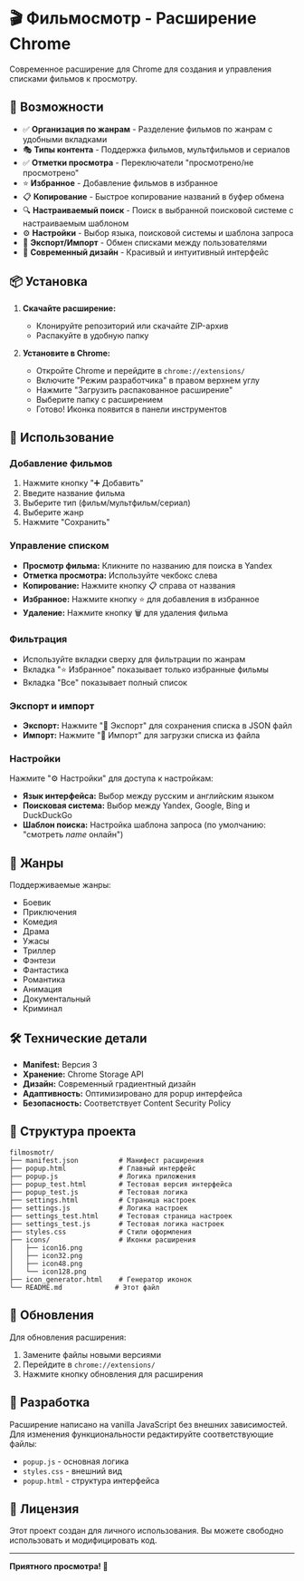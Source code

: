 # 🎬 Фильмосмотр - Расширение Chrome

Современное расширение для Chrome для создания и управления списками фильмов к просмотру.

## 🌟 Возможности

- ✅ **Организация по жанрам** - Разделение фильмов по жанрам с удобными вкладками
- 🎭 **Типы контента** - Поддержка фильмов, мультфильмов и сериалов
- ✅ **Отметки просмотра** - Переключатели "просмотрено/не просмотрено"
- ⭐ **Избранное** - Добавление фильмов в избранное
- 📋 **Копирование** - Быстрое копирование названий в буфер обмена
- 🔍 **Настраиваемый поиск** - Поиск в выбранной поисковой системе с настраиваемым шаблоном
- ⚙️ **Настройки** - Выбор языка, поисковой системы и шаблона запроса
- 💾 **Экспорт/Импорт** - Обмен списками между пользователями
- 🎨 **Современный дизайн** - Красивый и интуитивный интерфейс

## 📦 Установка

1. **Скачайте расширение:**
   - Клонируйте репозиторий или скачайте ZIP-архив
   - Распакуйте в удобную папку

2. **Установите в Chrome:**
   - Откройте Chrome и перейдите в `chrome://extensions/`
   - Включите "Режим разработчика" в правом верхнем углу
   - Нажмите "Загрузить распакованное расширение"
   - Выберите папку с расширением
   - Готово! Иконка появится в панели инструментов

## 🎯 Использование

### Добавление фильмов
1. Нажмите кнопку "➕ Добавить"
2. Введите название фильма
3. Выберите тип (фильм/мультфильм/сериал)
4. Выберите жанр
5. Нажмите "Сохранить"

### Управление списком
- **Просмотр фильма:** Кликните по названию для поиска в Yandex
- **Отметка просмотра:** Используйте чекбокс слева
- **Копирование:** Нажмите кнопку 📋 справа от названия
- **Избранное:** Нажмите кнопку ⭐ для добавления в избранное
- **Удаление:** Нажмите кнопку 🗑️ для удаления фильма

### Фильтрация
- Используйте вкладки сверху для фильтрации по жанрам
- Вкладка "⭐ Избранное" показывает только избранные фильмы
- Вкладка "Все" показывает полный список

### Экспорт и импорт
- **Экспорт:** Нажмите "💾 Экспорт" для сохранения списка в JSON файл
- **Импорт:** Нажмите "📁 Импорт" для загрузки списка из файла

### Настройки
Нажмите "⚙️ Настройки" для доступа к настройкам:

- **Язык интерфейса:** Выбор между русским и английским языком
- **Поисковая система:** Выбор между Yandex, Google, Bing и DuckDuckGo
- **Шаблон поиска:** Настройка шаблона запроса (по умолчанию: "смотреть *name* онлайн")

## 🎨 Жанры

Поддерживаемые жанры:
- Боевик
- Приключения
- Комедия
- Драма
- Ужасы
- Триллер
- Фэнтези
- Фантастика
- Романтика
- Анимация
- Документальный
- Криминал

## 🛠 Технические детали

- **Manifest:** Версия 3
- **Хранение:** Chrome Storage API
- **Дизайн:** Современный градиентный дизайн
- **Адаптивность:** Оптимизировано для popup интерфейса
- **Безопасность:** Соответствует Content Security Policy

## 📄 Структура проекта

```
filmosmotr/
├── manifest.json          # Манифест расширения
├── popup.html             # Главный интерфейс
├── popup.js               # Логика приложения
├── popup_test.html        # Тестовая версия интерфейса
├── popup_test.js          # Тестовая логика
├── settings.html          # Страница настроек
├── settings.js            # Логика настроек
├── settings_test.html     # Тестовая страница настроек
├── settings_test.js       # Тестовая логика настроек
├── styles.css             # Стили оформления
├── icons/                 # Иконки расширения
│   ├── icon16.png
│   ├── icon32.png
│   ├── icon48.png
│   └── icon128.png
├── icon_generator.html    # Генератор иконок
└── README.md             # Этот файл
```

## 🔄 Обновления

Для обновления расширения:
1. Замените файлы новыми версиями
2. Перейдите в `chrome://extensions/`
3. Нажмите кнопку обновления для расширения

## 🚀 Разработка

Расширение написано на vanilla JavaScript без внешних зависимостей. Для изменения функциональности редактируйте соответствующие файлы:

- `popup.js` - основная логика
- `styles.css` - внешний вид
- `popup.html` - структура интерфейса

## 📝 Лицензия

Этот проект создан для личного использования. Вы можете свободно использовать и модифицировать код.

---


**Приятного просмотра! 🍿**
